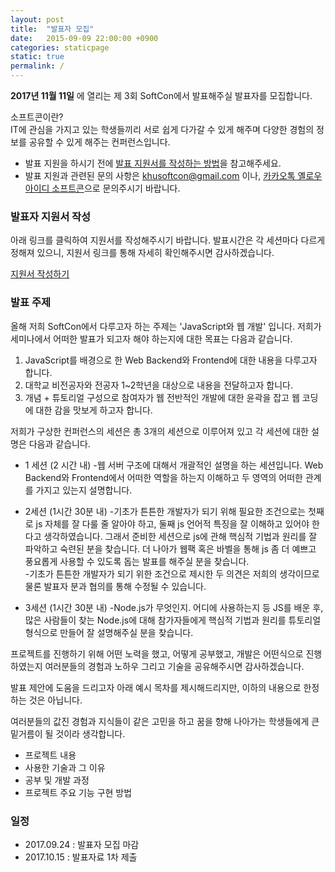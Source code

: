 ```yaml
---
layout: post
title:  "발표자 모집"
date:   2015-09-09 22:00:00 +0900
categories: staticpage
static: true
permalink: /
---
```


**2017년 11월 11일** 에 열리는 제 3회 SoftCon에서 발표해주실 발표자를 모집합니다.

소프트콘이란?  
IT에 관심을 가지고 있는 학생들끼리 서로 쉽게 다가갈 수 있게 해주며
다양한 경험의 정보를 공유할 수 있게 해주는 컨퍼런스입니다.

* 발표 지원을 하시기 전에 <a href="/guide">발표 지원서를 작성하는 방법</a>을 참고해주세요.
* 발표 지원과 관련된 문의 사항은 khusoftcon@gmail.com 이나, <a href="http://plus.kakao.com/home/@소프트콘">카카오톡 옐로우 아이디 소프트콘</a>으로 문의주시기 바랍니다.

### 발표자 지원서 작성
아래 링크를 클릭하여 지원서를 작성해주시기 바랍니다. 발표시간은 각 세션마다 다르게 정해져 있으니, 지원서 링크를 통해 자세히 확인해주시면 감사하겠습니다.

<a href="https://goo.gl/forms/oZJDYK5as1vMb1q43"> 지원서 작성하기 </a>

### 발표 주제
올해 저희 SoftCon에서 다루고자 하는 주제는 'JavaScript와 웹 개발' 입니다.
저희가 세미나에서 어떠한 발표가 되고자 해야 하는지에 대한 목표는 다음과 같습니다.

1. JavaScript를 배경으로 한 Web Backend와 Frontend에 대한 내용을 다루고자 합니다.
2. 대학교 비전공자와 전공자 1~2학년을 대상으로 내용을 전달하고자 합니다.
3. 개념 + 튜토리얼 구성으로 참여자가 웹 전반적인 개발에 대한 윤곽을 잡고 웹 코딩에 대한 감을 맛보게 하고자 합니다.

저희가 구상한 컨퍼런스의 세션은 총 3개의 세션으로 이루어져 있고 각 세션에 대한 설명은 다음과 같습니다.

* 1 세션 (2 시간 내)
-웹 서버 구조에 대해서 개괄적인 설명을 하는 세션입니다. Web Backend와 Frontend에서 어떠한 역할을 하는지 이해하고 두 영역의 어떠한 관계를 가지고 있는지 설명합니다.  

* 2세션 (1시간 30분 내)
-기초가 튼튼한 개발자가 되기 위해 필요한 조건으로는 첫째로 js 자체를 잘 다룰 줄 알아야 하고, 둘째 js 언어적 특징을 잘 이해하고 있어야 한다고 생각하였습니다. 그래서 준비한 세션으로 js에 관해 핵심적 기법과 원리를 잘 파악하고 숙련된 분을 찾습니다. 더 나아가 웹팩 혹은 바벨을 통해 js 좀 더 예쁘고 풍요롭게 사용할 수 있도록 돕는 발표를 해주실 분을 찾습니다.  
-기초가 튼튼한 개발자가 되기 위한 조건으로 제시한 두 의견은 저희의 생각이므로 물론 발표자 분과 협의를 통해 수정될 수 있습니다.  

* 3세션 (1시간 30분 내)
-Node.js가 무엇인지. 어디에 사용하는지 등 JS를 배운 후, 많은 사람들이 찾는 Node.js에 대해 참가자들에게 핵심적 기법과 원리를 튜토리얼 형식으로 만들어 잘 설명해주실 분을 찾습니다.  


프로젝트를 진행하기 위해 어떤 노력을 했고, 어떻게 공부했고, 개발은 어떤식으로 진행하였는지 여러분들의 경험과 노하우 그리고 기술을 공유해주시면 감사하겠습니다.

발표 제안에 도움을 드리고자 아래 예시 목차를 제시해드리지만, 이하의 내용으로 한정하는 것은 아닙니다.

여러분들의 값진 경험과 지식들이 같은 고민을 하고 꿈을 향해 나아가는 학생들에게 큰 밑거름이 될 것이라 생각합니다.

* 프로젝트 내용
* 사용한 기술과 그 이유
* 공부 및 개발 과정
* 프로젝트 주요 기능 구현 방법

### 일정
* 2017.09.24 : 발표자 모집 마감
* 2017.10.15 : 발표자료 1차 제출
